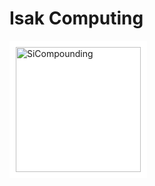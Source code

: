 # Isak Computing
<div style="background-color: white; display: inline-block; padding: 10px;">
    <img src="https://www.isakcomputing.com/wp-content/uploads/2024/04/SiCompounding-dark.svg" alt="SiCompounding" width="200"/>
</div>
